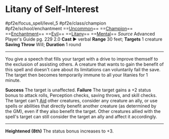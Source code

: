 # Litany of Self-Interest
#pf2e/focus_spell/level_5 #pf2e/class/champion #pf2e/school/enchantment 
==[Uncommon](../../../../../TTRPGShare-Pathfinder-2E-Vault/rules/traits/uncommon.md)== ==[Champion](../../../../../TTRPGShare-Pathfinder-2E-Vault/rules/traits/champion.md)== ==[Enchantment](../../../../../TTRPGShare-Pathfinder-2E-Vault/rules/traits/enchantment.md)== ==[Evil](../../../../../TTRPGShare-Pathfinder-2E-Vault/rules/traits/evil.md)== ==[Litany](../../../../../TTRPGShare-Pathfinder-2E-Vault/rules/traits/litany.md)== ==[Mental](../../../../../TTRPGShare-Pathfinder-2E-Vault/rules/traits/mental.md)==
*Source* Advanced Player's Guide pg. 229 2.0
**Cast** ► verbal
**Range** 30 feet; **Targets** 1 creature
**Saving Throw** Will; **Duration** 1 round

---
You give a speech that fills your target with a drive to improve themself to the exclusion of assisting others. A creature that wants to gain the benefit of this spell and doesn't care about its limitations can voluntarily fail the save. The target then becomes temporarily immune to all your litanies for 1 minute.

**Success** The target is unaffected.
**Failure** The target gains a +2 status bonus to attack rolls, Perception checks, saving throws, and skill checks. The target can't [Aid](../../../Rules/Actions/Basic_Actions/Aid.md) other creatures, consider any creature an ally, or use spells or abilities that directly benefit another creature (as determined by the GM), even if they also benefit the target. Other creatures allied with the spell's target can still consider the target an ally and affect it accordingly.

<hr>

**Heightened (8th)** The status bonus increases to +3.